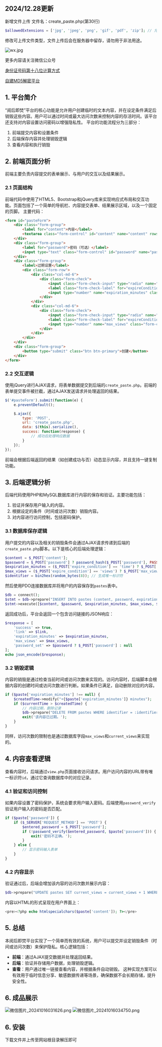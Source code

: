 ## 2024/12.28更新

新增文件上传
文件名：create_paste.php(第30行)
```php
$allowedExtensions = ['jpg', 'jpeg', 'png', 'gif', 'pdf', 'zip']; // 允许的文件类型
```
修改可上传文件类型，文件上传后会在服务器中留存，请勿用于非法用途。

![wx.jpg](https://md5.li/static/images/wx.jpg)

更多内容请关注微信公众号

[身份证号码第十八位计算方式](https://mp.weixin.qq.com/s/nKlC7aVKGeTFk48qBGA4IQ)

[自建MD5解密平台](https://mp.weixin.qq.com/s/J1wP_AQv2J4WAL9BdM7MXA)
## 1. 平台简介

“阅后即焚”平台的核心功能是允许用户创建临时的文本内容，并在设定条件满足后销毁这些内容。用户可以通过时间或最大访问次数来控制内容的存活时间。该平台还支持对内容设置访问密码以增强隐私性。
平台的功能流程分为三部分：

1. 前端提交内容和设置条件
2. 后端保存内容并处理销毁逻辑
3. 查看内容和执行销毁

## 2. 前端页面分析

前端主要负责内容提交的表单展示、与用户的交互以及结果展示。

### 2.1 页面结构

前端代码中使用了HTML5、Bootstrap和jQuery库来实现响应式布局和交互功能。页面包括了一个简单的导航栏、内容提交表单、结果展示区域，以及一个固定的页脚。
主要代码：

```html
<form id="pasteForm">
    <div class="form-group">
        <label for="content">内容</label>
        <textarea class="form-control" id="content" name="content" rows="5" required></textarea>
    </div>
    <div class="form-group">
        <label for="password">密码（可选）</label>
        <input type="text" class="form-control" id="password" name="password">
    </div>
    <div class="form-group">
        <label>过期设置</label>
        <div class="form-row">
            <div class="col-md-6">
                <div class="form-check">
                    <input class="form-check-input" type="radio" name="expire_condition" value="time" id="expireConditionTime" checked>
                    <label class="form-check-label" for="expireConditionTime">销毁时间（分钟）</label>
                    <input type="number" name="expiration_minutes" class="form-control mt-2" placeholder="例如: 60">
                </div>
            </div>
            <div class="col-md-6">
                <div class="form-check">
                    <input class="form-check-input" type="radio" name="expire_condition" value="views" id="expireConditionViews">
                    <label class="form-check-label" for="expireConditionViews">最大访问次数</label>
                    <input type="number" name="max_views" class="form-control mt-2" placeholder="例如: 10">
                </div>
            </div>
        </div>
    </div>
    <div class="form-group">
        <button type="submit" class="btn btn-primary">创建</button>
    </div>
</form>
```

### 2.2 交互逻辑

使用jQuery进行AJAX请求，将表单数据提交到后端的`create_paste.php`。前端的表单提交事件被拦截，通过AJAX发送请求并处理返回的结果。

```javascript
$('#pasteForm').submit(function(e) {
    e.preventDefault();

    $.ajax({
        type: 'POST',
        url: 'create_paste.php',
        data: $(this).serialize(),
        success: function(response) {
            // 成功后处理响应数据
        }
    });
});
```

前端会根据后端返回的结果（如创建成功与否）动态显示内容，并且支持一键复制功能。

## 3. 后端逻辑分析

后端代码使用PHP和MySQL数据库进行内容的保存和验证。主要功能包括：

1. 验证并保存用户输入的内容。
2. 根据设定的条件（时间或访问次数）销毁内容。
3. 对内容进行访问控制，包括密码保护。

### 3.1 数据库保存逻辑

用户提交的内容以及相关的销毁条件会通过AJAX请求传递到后端的`create_paste.php`脚本。以下是核心的后端处理逻辑：

```php
$content = $_POST['content'];
$password = $_POST['password'] ? password_hash($_POST['password'], PASSWORD_DEFAULT) : null;
$expiration_minutes = ($_POST['expire_condition'] == 'time') ? $_POST['expiration_minutes'] : null;
$max_views = ($_POST['expire_condition'] == 'views') ? $_POST['max_views'] : null;
$identifier = bin2hex(random_bytes(8)); // 生成唯一标识符
```

然后使用PDO连接数据库并将用户的内容保存到`pastes`表中。

```php
$db = connect();
$stmt = $db->prepare("INSERT INTO pastes (content, password, expiration_minutes, max_views, identifier) VALUES (?, ?, ?, ?, ?)");
$stmt->execute([$content, $password, $expiration_minutes, $max_views, $identifier]);
```

返回成功后，平台会返回一个包含访问链接的JSON响应：

```php
$response = [
    'success' => true,
    'link' => $link,
    'expiration_minutes' => $expiration_minutes,
    'max_views' => $max_views,
    'password_set' => $password ? $_POST['password'] : null
];
echo json_encode($response);
```

### 3.2 销毁逻辑

内容的销毁是通过检查当前时间或访问次数来实现的。访问内容时，后端脚本会根据内容的创建时间或访问次数进行判断。如果条件已满足，自动删除对应的内容。

```php
if ($paste['expiration_minutes'] !== null) {
    $createdTime->modify("+{$paste['expiration_minutes']} minutes");
    if ($currentTime > $createdTime) {
        // 内容过期，删除记录
        $db->prepare("DELETE FROM pastes WHERE identifier = :identifier")->execute([':identifier' => $identifier]);
        exit('该内容已过期。');
    }
}
```

同样，访问次数的限制也是通过数据库字段`max_views`和`current_views`来实现的。

## 4. 内容查看逻辑

查看内容时，后端通过`view.php`页面接收访问请求。用户访问内容的URL带有唯一标识符`id`，通过它查询数据库中的对应记录。

### 4.1 验证和访问控制

如果内容设置了密码保护，系统会要求用户输入密码。后端使用`password_verify`验证用户输入的密码是否匹配。

```php
if ($paste['password']) {
    if ($_SERVER['REQUEST_METHOD'] == 'POST') {
        $entered_password = $_POST['password'];
        if (!password_verify($entered_password, $paste['password'])) {
            exit('密码不正确。');
        }
    } else {
        // 显示密码输入表单
    }
}
```

### 4.2 内容显示

验证通过后，后端会增加该内容的访问次数并展示内容：

```php
$db->prepare("UPDATE pastes SET current_views = current_views + 1 WHERE identifier = :identifier")->execute([':identifier' => $identifier]);
```

内容以HTML的形式呈现在用户界面上：

```php
<pre><?php echo htmlspecialchars($paste['content']); ?></pre>
```

## 5. 总结

本阅后即焚平台实现了一个简单而有效的系统，用户可以提交并设定销毁条件（时间或访问次数）来保护隐私。核心逻辑包括：

- **前端**：通过AJAX提交数据并处理返回结果。
- **后端**：验证并存储用户数据，处理销毁逻辑。
- **查看**：用户通过唯一链接查看内容，并根据条件自动销毁。
  这种实现方案可以有效用于临时信息分享、敏感数据传递等场景，确保数据不会长期存储，提升安全性。

## 6. 成品展示

![微信图片_20241016031626.png][1]
![微信图片_20241016034750.png][2]

[1]: https://www.1042.net/usr/uploads/2024/10/4143077100.png

[2]: https://www.1042.net/usr/uploads/2024/10/2863209767.png


## 6. 安装
下载文件并上传至网站根目录解压即可
